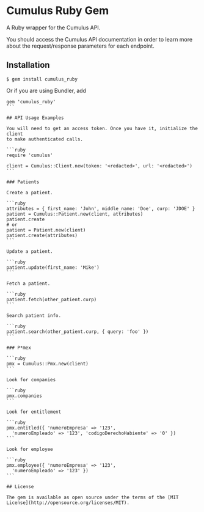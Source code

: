 # Cumulus Ruby Gem

A Ruby wrapper for the Cumulus API.

You should access the Cumulus API documentation in order to learn more about the
request/response parameters for each endpoint.

## Installation

```
$ gem install cumulus_ruby
```

Or if you are using Bundler, add

````
gem 'cumulus_ruby'
```

## API Usage Examples

You will need to get an access token. Once you have it, initialize the client
to make authenticated calls.

```ruby
require 'cumulus'

client = Cumulus::Client.new(token: '<redacted>', url: '<redacted>')
```

### Patients

Create a patient.

```ruby
attributes = { first_name: 'John', middle_name: 'Doe', curp: 'JDOE' }
patient = Cumulus::Patient.new(client, attributes)
patient.create
# or
patient = Patient.new(client)
patient.create(attributes)
```

Update a patient.

```ruby
patient.update(first_name: 'Mike')
```

Fetch a patient.

```ruby
patient.fetch(other_patient.curp)
```

Search patient info.

```ruby
patient.search(other_patient.curp, { query: 'foo' })
```

### P*mex

```ruby
pmx = Cumulus::Pmx.new(client)
```

Look for companies

```ruby
pmx.companies
```

Look for entitlement

```ruby
pmx.entitled({ 'numeroEmpresa' => '123',
  'numeroEmpleado' => '123', 'codigoDerechoHabiente' => '0' })
```

Look for employee

```ruby
pmx.employee({ 'numeroEmpresa' => '123',
  'numeroEmpleado' => '123' })
```

## License

The gem is available as open source under the terms of the [MIT License](http://opensource.org/licenses/MIT).
